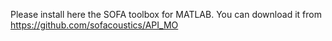 Please install here the SOFA toolbox for MATLAB.
You can download it from https://github.com/sofacoustics/API_MO

